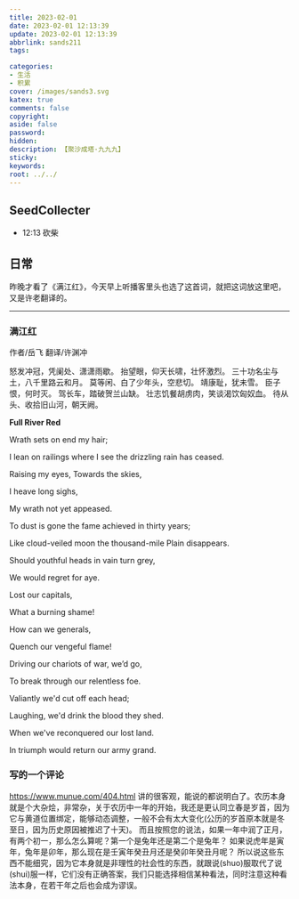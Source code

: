 ```yaml
---
title: 2023-02-01
date: 2023-02-01 12:13:39
update: 2023-02-01 12:13:39
abbrlink: sands211
tags:

categories:
- 生活
- 积累
cover: /images/sands3.svg
katex: true
comments: false
copyright:
aside: false
password:
hidden:
description: 【聚沙成塔·九九九】 
sticky: 
keywords:
root: ../../
---
```


## SeedCollecter
- 12:13 砍柴


## 日常
昨晚才看了《满江红》，今天早上听播客里头也选了这首词，就把这词放这里吧，又是许老翻译的。

----
### 满江红
作者/岳飞  翻译/许渊冲

怒发冲冠，凭阑处、潇潇雨歇。
抬望眼，仰天长啸，壮怀激烈。
三十功名尘与土，八千里路云和月。
莫等闲、白了少年头，空悲切。
靖康耻，犹未雪。
臣子恨，何时灭。
驾长车，踏破贺兰山缺。
壮志饥餐胡虏肉，笑谈渴饮匈奴血。
待从头、收拾旧山河，朝天阙。

**Full River Red**

Wrath sets on end my hair;

I lean on railings where I see the drizzling rain has ceased.

Raising my eyes, Towards the skies,

I heave long sighs,

My wrath not yet appeased.

To dust is gone the fame achieved in thirty years;

Like cloud-veiled moon the thousand-mile Plain disappears.

Should youthful heads in vain turn grey,

We would regret for aye.

Lost our capitals,

What a burning shame!

How can we generals,

Quench our vengeful flame!

Driving our chariots of war, we’d go,

To break through our relentless foe.

Valiantly we'd cut off each head;

Laughing, we'd drink the blood they shed.

When we've reconquered our lost land.

In triumph would return our army grand.


### 写的一个评论
https://www.munue.com/404.html
讲的很客观，能说的都说明白了。农历本身就是个大杂烩，非常杂，关于农历中一年的开始，我还是更认同立春是岁首，因为它与黄道位置绑定，能够动态调整，一般不会有太大变化(公历的岁首原本就是冬至日，因为历史原因被推迟了十天)。
而且按照您的说法，如果一年中润了正月，有两个初一，那么怎么算呢？第一个是兔年还是第二个是兔年？
如果说虎年是寅年，兔年是卯年，那么现在是壬寅年癸丑月还是癸卯年癸丑月呢？
所以说这些东西不能细究，因为它本身就是非理性的社会性的东西，就跟说(shuo)服取代了说(shui)服一样，它们没有正确答案，我们只能选择相信某种看法，同时注意这种看法本身，在若干年之后也会成为谬误。
